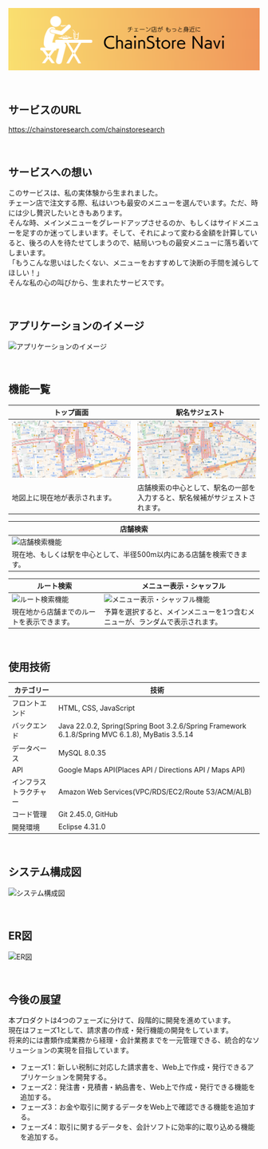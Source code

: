 ![ヘッダー画像](/docs/img/header/header.png)

<br />

## サービスのURL

https://chainstoresearch.com/chainstoresearch

<br />

## サービスへの想い

このサービスは、私の実体験から生まれました。<br />
チェーン店で注文する際、私はいつも最安のメニューを選んでいます。ただ、時には少し贅沢したいときもあります。<br />
そんな時、メインメニューをグレードアップさせるのか、もしくはサイドメニューを足すのか迷ってしまいます。そして、それによって変わる金額を計算していると、後ろの人を待たせてしまうので、結局いつもの最安メニューに落ち着いてしまいます。<br />
「もうこんな思いはしたくない、メニューをおすすめして決断の手間を減らしてほしい！」<br />
そんな私の心の叫びから、生まれたサービスです。

<br />

## アプリケーションのイメージ
![アプリケーションのイメージ](docs/img/app-view/calc-image.gif)

<br />

## 機能一覧
| トップ画面 |　駅名サジェスト |
| - | - |
| ![トップ画面](docs/img/app-view/top-view.png) | ![駅名サジェスト機能](docs/img/app-view/suggest-stations.gif) |
| 地図上に現在地が表示されます。 | 店舗検索の中心として、駅名の一部を入力すると、駅名候補がサジェストされます。 |

| 店舗検索 |
| - |
| ![店舗検索機能](/docs/img/app-view/search-stores-around-current-location.gif) |
| 現在地、もしくは駅を中心として、半径500m以内にある店舗を検索できます。 |

| ルート検索 |　メニュー表示・シャッフル |
| - | - |
| ![ルート検索機能](/docs/img/app-view/calc-route.gif) | ![メニュー表示・シャッフル機能](/docs/img/app-view/display-menus.gif) |
| 現在地から店舗までのルートを表示できます。 | 予算を選択すると、メインメニューを1つ含むメニューが、ランダムで表示されます。 |

<br />

## 使用技術

| カテゴリー | 技術 |
| - | - |
| フロントエンド | HTML, CSS, JavaScript |
| バックエンド | Java 22.0.2, Spring(Spring Boot 3.2.6/Spring Framework 6.1.8/Spring MVC 6.1.8), MyBatis 3.5.14 |
| データベース | MySQL 8.0.35 |
| API | Google Maps API(Places API / Directions API / Maps API) |
| インフラストラクチャー | Amazon Web Services(VPC/RDS/EC2/Route 53/ACM/ALB) |
| コード管理 | Git 2.45.0, GitHub |
| 開発環境 | Eclipse 4.31.0 |

<br />

## システム構成図

![システム構成図](/docs/img/system-architecture/system-architecture_1.1.png)

<br />

## ER図

![ER図](/docs/img/entity-relationship-diagram/entity-relationship-diagram_1.6.png)

<br />

## 今後の展望

本プロダクトは4つのフェーズに分けて、段階的に開発を進めています。  
現在はフェーズ1として、請求書の作成・発行機能の開発をしています。  
将来的には書類作成業務から経理・会計業務までを一元管理できる、統合的なソリューションの実現を目指しています。  

- フェーズ1：新しい税制に対応した請求書を、Web上で作成・発行できるアプリケーションを開発する。
- フェーズ2：発注書・見積書・納品書を、Web上で作成・発行できる機能を追加する。
- フェーズ3：お金や取引に関するデータをWeb上で確認できる機能を追加する。
- フェーズ4：取引に関するデータを、会計ソフトに効率的に取り込める機能を追加する。
